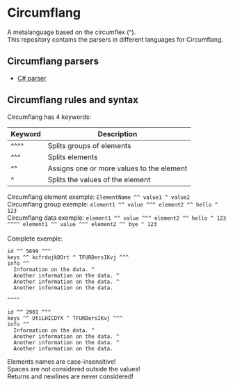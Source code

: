 # Circumflang

A metalanguage based on the circumflex (^).\
This repository contains the parsers in different languages for Circumflang.

## Circumflang parsers

- [C# parser](./Parsers/Circumflang.cs)

## Circumflang rules and syntax

Circumflang has 4 keywords:

| Keyword | Description                               |
|---------|-------------------------------------------|
| ^^^^    | Splits groups of elements                 |
| ^^^     | Splits elements                           |
| ^^      | Assigns one or more values to the element |
| ^       | Splits the values of the element          |

Circumflang element exemple: `ElementName ^^ value1 ^ value2`\
Circumflang group exemple: `element1 ^^ value ^^^ element2 ^^ hello ^ 123`\
Circumflang data exemple: `element1 ^^ value ^^^ element2 ^^ hello ^ 123 ^^^^ element1 ^^ value ^^^ element2 ^^ bye ^ 123`\
\
Complete exemple:
```
id ^^ 5699 ^^^
keys ^^ kcfrdujkDDrt ^ TFURDersIKvj ^^^
info ^^
  Information on the data. ^
  Another information on the data. ^
  Another information on the data. ^
  Another information on the data.
  
^^^^

id ^^ 2901 ^^^
keys ^^ UtiLHICDYX ^ TFURDersIKvj ^^^
info ^^
  Information on the data. ^
  Another information on the data. ^
  Another information on the data. ^
  Another information on the data.
```

Elements names are case-insensitive!\
Spaces are not considered outside the values!\
Returns and newlines are never considered!
